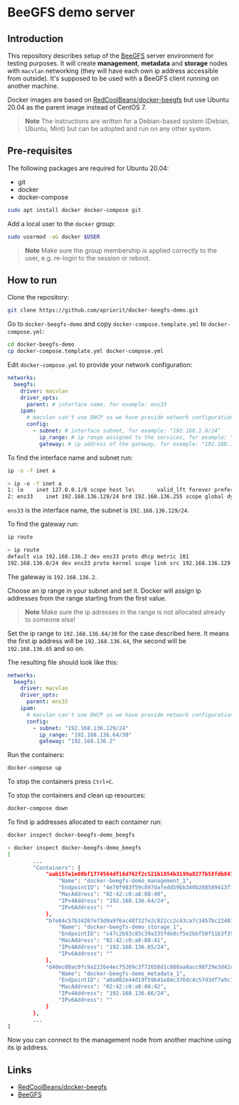# BeeGFS demo server

## Introduction

This repository describes setup of the [BeeGFS](https://www.beegfs.io) server environment for testing purposes. It will create **management**, **metadata** and **storage** nodes with `macvlan` networking (they will have each own ip address accessible from outside). It's supposed to be used with a BeeGFS client running on another machine.

Docker images are based on [RedCoolBeans/docker-beegfs](https://github.com/RedCoolBeans/docker-beegfs) but use Ubuntu 20.04 as the parent image instead of CentOS 7.

> **Note** The instructions are written for a Debian-based system (Debian, Ubuntu, Mint) but can be adopted and run on any other system.

## Pre-requisites

The following packages are required for Ubuntu 20.04:
* git
* docker
* docker-compose

```sh
sudo apt install docker docker-compose git
```

Add a local user to the `docker` group:

```sh
sudo usermod -aG docker $USER
```

> **Note** Make sure the group membership is applied correctly to the user, e.g. re-login to the session or reboot.

## How to run

Clone the repository:

```sh
git clone https://github.com/apriorit/docker-beegfs-demo.git
```

Go to `docker-beegfs-demo` and copy `docker-compose.template.yml` to `docker-compose.yml`:

```sh
cd docker-beegfs-demo
cp docker-compose.template.yml docker-compose.yml
```

Edit `docker-compose.yml` to provide your network configuration:

```yml
networks:
  beegfs:
    driver: macvlan
    driver_opts:
      parent: # interface name, for example: ens33
    ipam:
      # macvlan can't use DHCP so we have provide network configuration manually
      config:
        - subnet: # interface subnet, for example: "192.168.1.0/24"
          ip_range: # ip range assigned to the services, for example: "192.168.1.64/30"
          gateway: # ip address of the gateway, for example: "192.168.1.1"
```

To find the interface name and subnet run:

```sh
ip -o -f inet a
```

```sh
> ip -o -f inet a
1: lo    inet 127.0.0.1/8 scope host lo\       valid_lft forever preferred_lft forever
2: ens33    inet 192.168.136.129/24 brd 192.168.136.255 scope global dynamic noprefixroute ens33\       valid_lft 1693sec preferred_lft 1693sec
```

`ens33` is the interface name, the subnet is `192.168.136.129/24`.

To find the gateway run:

```sh
ip route
```

```sh
> ip route
default via 192.168.136.2 dev ens33 proto dhcp metric 101 
192.168.136.0/24 dev ens33 proto kernel scope link src 192.168.136.129 metric 101 
```

The gateway is `192.168.136.2`.

Choose an ip range in your subnet and set it. Docker will assign ip addresses from the range starting from the first value.

> **Note** Make sure the ip adresses in the range is not allocated already to someone else!

Set the ip range to `192.168.136.64/30` for the case described here. It means the first ip address will be `192.168.136.64`, the second will be `192.168.136.65` and so on.

The resulting file should look like this:

```yml
networks:
  beegfs:
    driver: macvlan
    driver_opts:
      parent: ens33
    ipam:
      # macvlan can't use DHCP so we have provide network configuration manually
      config:
        - subnet: "192.168.136.129/24"
          ip_range: "192.168.136.64/30"
          gateway: "192.168.136.2"
```

Run the containers:

```sh
docker-compose up
```

To stop the containers press `Ctrl+C`.

To stop the containers and clean up resources:

```sh
docker-compose down
```

To find ip addresses allocated to each container run:

```sh
docker inspect docker-beegfs-demo_beegfs
```

```sh
> docker inspect docker-beegfs-demo_beegfs
[
        ...
        "Containers": {
            "aab157e1e08bf1774564df16d762f2c521b1854b3199a8277b58fdb847e1095a": {
                "Name": "docker-beegfs-demo_management_1",
                "EndpointID": "4e70f983f59c897dafedd59bb340b288589413f132f79037f6f16e7cd0e4badd",
                "MacAddress": "02:42:c0:a8:88:40",
                "IPv4Address": "192.168.136.64/24",
                "IPv6Address": ""
            },
            "b7e84c57b34207e73d9a9f6ac48f327e2c822cc2c43ca7c3457bc224073a66ae": {
                "Name": "docker-beegfs-demo_storage_1",
                "EndpointID": "c47c2b93c83c39a335fde8cf5e2bbf50f51b3f35552f48c9c3319a66580d5783",
                "MacAddress": "02:42:c0:a8:88:41",
                "IPv4Address": "192.168.136.65/24",
                "IPv6Address": ""
            },
            "d40ec08ac0fc9a2226e4ec75269c3f72658d1c808aa8acc98f29e3d42d8396ce": {
                "Name": "docker-beegfs-demo_metadata_1",
                "EndpointID": "a0a802e44d19f59b41e84c376dc4c57d3df7a9c1ffc1b3fc588d8230cc6b88b8",
                "MacAddress": "02:42:c0:a8:88:42",
                "IPv4Address": "192.168.136.66/24",
                "IPv6Address": ""
            }
        },
        ...
]
```

Now you can connect to the management node from another machine using its ip address.

## Links
* [RedCoolBeans/docker-beegfs](https://github.com/RedCoolBeans/docker-beegfs)
* [BeeGFS](https://www.beegfs.io)
